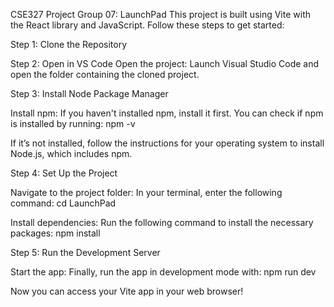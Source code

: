 CSE327 Project Group 07: LaunchPad
This project is built using Vite with the React library and JavaScript. Follow these steps to get started:

Step 1: Clone the Repository

Step 2: Open in VS Code
Open the project: Launch Visual Studio Code and open the folder containing the cloned project.

Step 3: Install Node Package Manager

Install npm: If you haven't installed npm, install it first. You can check if npm is installed by running:
npm -v

If it’s not installed, follow the instructions for your operating system to install Node.js, which includes npm.

Step 4: Set Up the Project

Navigate to the project folder: In your terminal, enter the following command:
cd LaunchPad

Install dependencies: Run the following command to install the necessary packages:
npm install

Step 5: Run the Development Server

Start the app: Finally, run the app in development mode with:
npm run dev

Now you can access your Vite app in your web browser!

